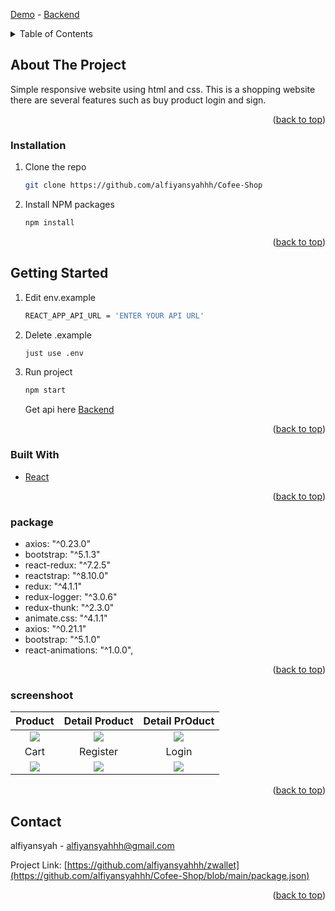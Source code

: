  [Demo](https://coffee-shop-zeta.vercel.app/) - [Backend](https://github.com/alfiyansyahhh/backend-coffeeShop) 


<!-- TABLE OF CONTENTS -->
<details>
  <summary>Table of Contents</summary>
  <ol>
    <li>
      <a href="#about-the-project">About The Project</a>
      <ul>
        <li><a href="#built-with">Built With</a></li>
        <li><a href="#package">Package</a></li>
        <li><a href="#screenshoot">Screen Shoot</a></li>
      </ul>
    </li>
    <li>
      <a href="#getting-started">Getting Started</a>
      <ul>
        <li><a href="#installation">Installation</a></li>
      </ul>
    </li>
  </ol>
</details>



<!-- ABOUT THE PROJECT -->
## About The Project

Simple responsive website using html and css. This is a shopping website there are several features such as buy product login and sign.

<p align="right">(<a href="#top">back to top</a>)</p>

### Installation

1. Clone the repo
   ```sh
   git clone https://github.com/alfiyansyahhh/Cofee-Shop
   ```
2. Install NPM packages
   ```sh
   npm install
   ```

<p align="right">(<a href="#top">back to top</a>)</p>

<!-- GETTING STARTED -->
## Getting Started

1. Edit env.example
   ```sh 
   REACT_APP_API_URL = 'ENTER YOUR API URL'
   ```
2. Delete .example
   ```sh 
   just use .env 
   ```
3. Run project
     ```sh 
   npm start
   ```
   Get api here [Backend](https://github.com/alfiyansyahhh/api) 

<p align="right">(<a href="#top">back to top</a>)</p>


### Built With

* [React](https://reactjs.org/)

<p align="right">(<a href="#top">back to top</a>)</p>

### package

*  axios: "^0.23.0"
*  bootstrap: "^5.1.3"
*  react-redux: "^7.2.5"
*  reactstrap: "^8.10.0"
*  redux: "^4.1.1"
*  redux-logger: "^3.0.6"
*  redux-thunk: "^2.3.0"
*  animate.css: "^4.1.1"
*  axios: "^0.21.1"
*  bootstrap: "^5.1.0"
*  react-animations: "^1.0.0",


<p align="right">(<a href="#top">back to top</a>)</p>


### screenshoot
 
Product|Detail Product|Detail PrOduct|
:---------:|:---------:|:---------:|
|![](https://alfiyansyahhh.skom.id/gambar/Screenshot%20%28515%29.png)|![](https://alfiyansyahhh.skom.id/gambar/Screenshot%20%28516%29.png)|![](https://alfiyansyahhh.skom.id/gambar/Screenshot%20%28517%29.png)|
Cart|Register|Login|
![](https://alfiyansyahhh.skom.id/gambar/Screenshot%20%28518%29.png)|![](https://alfiyansyahhh.skom.id/gambar/Screenshot%20%28531%29.png)|![](https://alfiyansyahhh.skom.id/gambar/Screenshot%20%28532%29.png)
 
 
<p align="right">(<a href="#top">back to top</a>)</p>


<!-- CONTACT -->
## Contact

alfiyansyah - alfiyansyahhh@gmail.com

Project Link: [https://github.com/alfiyansyahhh/zwallet](https://github.com/alfiyansyahhh/Cofee-Shop/blob/main/package.json)

<p align="right">(<a href="#top">back to top</a>)</p>



